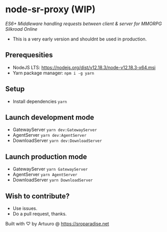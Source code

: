 # node-sr-proxy (WIP)
_ES6+ Middleware handling requests between client & server for MMORPG Silkroad Online_
- This is a very early version and shouldnt be used in production.
## Prerequesities
- NodeJS LTS: https://nodejs.org/dist/v12.18.3/node-v12.18.3-x64.msi 
- Yarn package manager: `npm i -g yarn`
## Setup
- Install dependencies `yarn`
## Launch development mode
- GatewayServer `yarn dev:GatewayServer`
- AgentServer `yarn dev:AgentServer`
- DownloadServer `yarn dev:DownloadServer`
## Launch production mode
- GatewayServer `yarn GatewayServer`
- AgentServer `yarn AgentServer`
- DownloadServer `yarn DownloadServer`
## Wish to contribute?
- Use issues.
- Do a pull request, thanks.


Built with ♡ by Artuuro @ https://sroparadise.net